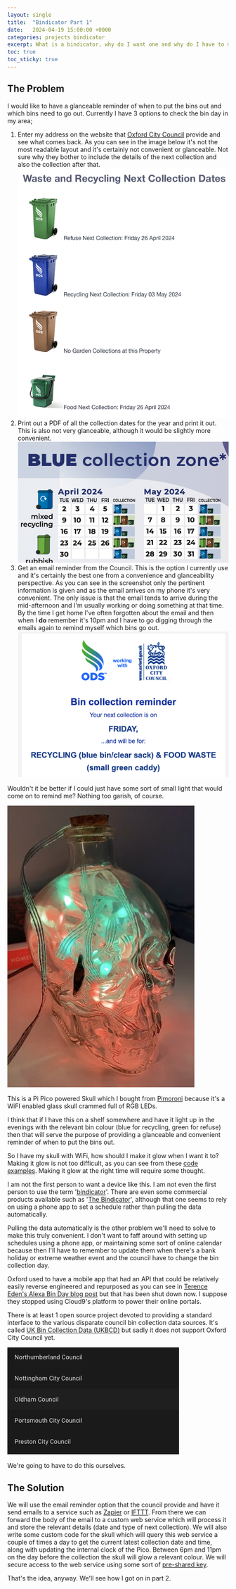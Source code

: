 ```yaml
---
layout: single
title:  "Bindicator Part 1"
date:   2024-04-19 15:00:00 +0000
categories: projects bindicator
excerpt: What is a bindicator, why do I want one and why do I have to make it myself?
toc: true
toc_sticky: true
---
```


## The Problem

I would like to have a glanceable reminder of when to put the bins out and which bins need to go out. Currently I have 3 options to check the bin day in my area;

1. Enter my address on the website that [Oxford City Council](https://www.oxford.gov.uk) provide and see what comes back. As you can see in the image below it's not the most readable layout and it's certainly not convenient or glanceable. Not sure why they bother to include the details of the next collection and also the collection after that.
  ![Screenshot of a website showing bin collection dates. The text is small, there is no particular order to the data](/assets/images/oxford_bin_collection.png)
2. Print out a PDF of all the collection dates for the year and print it out. This is also not very glanceable, although it would be slightly more convenient.
  ![Cropped screenshot of a PDF that lists all the bin collection days in my area for the year. There's a lot of info packed in](/assets/images/oxford_bin_zones.png)
3. Get an email reminder from the Council. This is the option I currently use and it's certainly the best one from a convenience and glanceability perspective. As you can see in the screenshot only the pertinent information is given and as the email arrives on my phone it's very convenient. The only issue is that the email tends to arrive during the mid-afternoon and I'm usually working or doing something at that time. By the time I get home I've often forgotten about the email and then when I **do** remember it's 10pm and I have to go digging through the emails again to remind myself which bins go out.
  ![Cropped screenshot of an email showing the next bin collection. It only shows the relevant information and is quite readable](/assets/images/oxford_bin_email.png)

Wouldn't it be better if I could just have some sort of small light that would come on to remind me? Nothing too garish, of course.

![Photo of a clear glass skull shaped bottled stuffed full of multicoloured LEDs](/assets/images/plasma_skull.jpeg)

This is a Pi Pico powered Skull which I bought from [Pimoroni](https://shop.pimoroni.com/products/wireless-plasma-kit?variant=40362173399123) because it's a WiFI enabled glass skull crammed full of RGB LEDs.

I think that if I have this on a shelf somewhere and have it light up in the evenings with the relevant bin colour (blue for recycling, green for refuse) then that will serve the purpose of providing a glanceable and convenient reminder of when to put the bins out.

So I have my skull with WiFi, how should I make it glow when I want it to? Making it glow is not too difficult, as you can see from these [code examples](https://github.com/pimoroni/pimoroni-pico/tree/main/micropython/examples/plasma_stick). Making it glow at the right time will require some thought.

I am not the first person to want a device like this. I am not even the first person to use the term '[bindicator](https://twitter.com/tarbard/status/1002464120447397888?lang=en)'. There are even some commercial products available such as '[The Bindicator](https://www.bindicator.net)', although that one seems to rely on using a phone app to set a schedule rather than pulling the data automatically.

Pulling the data automatically is the other problem we'll need to solve to make this truly convenient. I don't want to faff around with setting up schedules using a phone app, or maintaining some sort of online calendar because then I'll have to remember to update them when there's a bank holiday or extreme weather event and the council have to change the bin collection day.

Oxford used to have a mobile app that had an API that could be relatively easily reverse engineered and repurposed as you can see in [Terence Eden's Alexa Bin Day blog post](https://shkspr.mobi/blog/2017/07/alexa-what-bin-day-is-it/) but that has been shut down now. I suppose they stopped using Cloud9's platform to power their online portals.

There is at least 1 open source project devoted to providing a standard interface to the various disparate council bin collection data sources. It's called [UK Bin Collection Data (UKBCD)](https://github.com/robbrad/UKBinCollectionData) but sadly it does not support Oxford City Council yet.

![Screenshot of a list of supported councils for the UK Bin Collection Data integration for Home Assistant. Oxford is not on the list.](/assets/images/oxford_bin_homeassistant.png)

We're going to have to do this ourselves.

## The Solution

We will use the email reminder option that the council provide and have it send emails to a service such as [Zapier](https://zapier.com) or [IFTTT](https://ifttt.com). From there we can forward the body of the email to a custom web service which will process it and store the relevant details (date and type of next collection). We will also write some custom code for the skull which will query this web service a couple of times a day to get the current latest collection date and time, along with updating the internal clock of the Pico. Between 6pm and 11pm on the day before the collection the skull will glow a relevant colour. We will secure access to the web service using some sort of [pre-shared key](https://en.wikipedia.org/wiki/Pre-shared_key).

That's the idea, anyway. We'll see how I got on in part 2.

